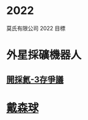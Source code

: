 # 2022
莫氏有限公司 2022 目標


 # 外星採礦機器人
 
 ## [開採氦-3存爭議](http://scitech.people.com.cn/BIG5/n/2015/0830/c1007-27531661.html)
 
 
 
 # [戴森球](https://zh.wikipedia.org/wiki/%E6%88%B4%E6%A3%AE%E7%90%83)

